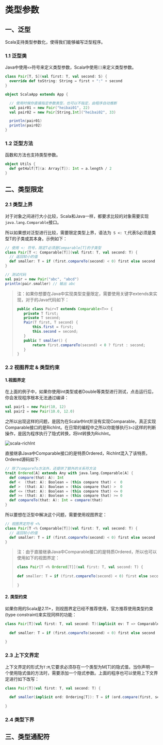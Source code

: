# 类型参数

## 一、泛型

Scala支持类型参数化，使得我们能够编写泛型程序。

### 1.1 泛型类

Java中使用`<>`符号来定义类型参数，Scala中使用`[]`来定义类型参数。

```scala
class Pair[T, S](val first: T, val second: S) {
  override def toString: String = first + ":" + second
}
```

```scala
object ScalaApp extends App {

  // 使用时候你直接指定参数类型，也可以不指定，由程序自动推断
  val pair01 = new Pair("heibai01", 22)
  val pair02 = new Pair[String,Int]("heibai02", 33)

  println(pair01)
  println(pair02)
}
```

### 1.2 泛型方法

函数和方法也支持类型参数。

```scala
object Utils {
  def getHalf[T](a: Array[T]): Int = a.length / 2
}
```

## 二、类型限定

### 2.1 类型上界

对于对象之间进行大小比较，Scala和Java一样，都要求比较的对象需要实现`java.lang.Comparable`接口。

所以如果想对泛型进行比较，需要限定类型上界，语法为` S <: T`,代表S必须是类型T的子类或其本身。示例如下：

```scala
// 使用 <: 符号，限定T必须是Comparable[T]的子类型
class Pair[T <: Comparable[T]](val first: T, val second: T) {
  // 返回较小的值
  def smaller: T = if (first.compareTo(second) < 0) first else second
}
```

```scala
// 测试代码
val pair = new Pair("abc", "abcd")
println(pair.smaller) // 输出 abc
```

>注：如果你想要在Java中实现类型变量限定，需要使用关键字extends来实现，对于的Java代码如下：
>
>```java
>public class Pair<T extends Comparable<T>> {
>    private T first;
>    private T second;
>    Pair(T first, T second) {
>        this.first = first;
>        this.second = second;
>    }
>    public T smaller() {
>        return first.compareTo(second) < 0 ? first : second;
>    }
>}
>```

### 2.2 视图界定 & 类型约束

#### 1.视图界定

在上面的例子中，如果你使用Int类型或者Double等类型进行测试，点击运行后，你会发现程序根本无法通过编译：

```scala
val pair1 = new Pair(10, 12)
val pair2 = new Pair(10.0, 12.0)
```

之所以出现这样的问题，是因为在Scala中Int并没有实现Comparable，真正实现Comparable接口的是RichInt。在日常的编程中之所以你能够执行`3>2`这样的判断操作，是因为程序执行了隐式转换，将Int转换为RichInt。

![scala-richInt](D:\BigData-Notes\pictures\scala-richInt.png)

直接继承Java中Comparable接口的是特质Ordered，RichInt混入了该特质，Ordered源码如下:

```scala
// 除了compareTo方法外，还提供了额外的关系符方法
trait Ordered[A] extends Any with java.lang.Comparable[A] {
  def compare(that: A): Int
  def <  (that: A): Boolean = (this compare that) <  0
  def >  (that: A): Boolean = (this compare that) >  0
  def <= (that: A): Boolean = (this compare that) <= 0
  def >= (that: A): Boolean = (this compare that) >= 0
  def compareTo(that: A): Int = compare(that)
}
```

所以要想在泛型中解决这个问题，需要使用视图界定：

```scala
// 视图界定符号 <%
class Pair[T <% Comparable[T]](val first: T, val second: T) {
  // 返回较小的值
  def smaller: T = if (first.compareTo(second) < 0) first else second
}
```

> 注：由于直接继承Java中Comparable接口的是特质Ordered，所以也可以使用如下的视图界定：
>
> ```scala
> class Pair[T <% Ordered[T]](val first: T, val second: T) {
>     
> def smaller: T = if (first.compareTo(second) < 0) first else second
>     
> }
> ```

#### 2. 类型约束

如果你用的Scala是2.11+，则视图界定已经不推荐使用，官方推荐使用类型约束(type constraint)来实现同样的功能：

```scala
class Pair[T](val first: T, val second: T)(implicit ev: T => Comparable[T]) {
    
  def smaller: T = if (first.compareTo(second) < 0) first else second
    
}
```

### 2.3 上下文界定

上下文界定的形式为`T:M`,它要求必须存在一个类型为M[T]的隐式值，当你声明一个使用隐式值的方法时，需要添加一个隐式参数。上面的程序也可以使用上下文界定进行如下改写：

```scala
class Pair[T](val first: T, val second: T) {
    
  def smaller(implicit ord: Ordering[T]): T = if (ord.compare(first, second) < 0) first else second
    
}
```

### 2.4 类型下界



## 三、类型通配符